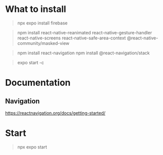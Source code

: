 # What to install
> npx expo install firebase

> npm install react-native-reanimated react-native-gesture-handler react-native-screens react-native-safe-area-context @react-native-community/masked-view

> npm install react-navigation
> npm install @react-navigation/stack


> expo start -c


# Documentation
## Navigation
https://reactnavigation.org/docs/getting-started/

# Start
> npx expo start